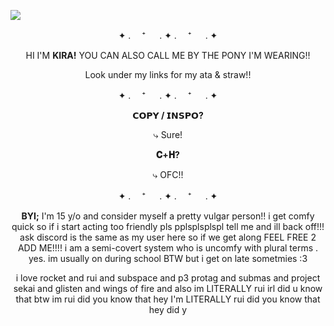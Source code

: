 ![](https://files.catbox.moe/c0im7l.png)
<p align="center"> ✦ . 　⁺ 　 . ✦ . 　⁺ 　 . ✦ </p> 


<p align="center"> HI I'M <strong>KIRA!</strong> YOU CAN ALSO CALL ME BY THE PONY I'M WEARING!!</p>
<p align="center"> Look under my links for my ata & straw!! </p>

 

<p align="center"> ✦ . 　⁺ 　 . ✦ . 　⁺ 　 . ✦ </p> 


<p align="center"> <strong> 𝗖𝗢𝗣𝗬 / 𝗜𝗡𝗦𝗣𝗢? </strong> </p>
 
<p align="center"> ⤷ Sure! </p>


<p align="center"> <strong>𝐂+𝐇? </strong> </p>

<p align="center">⤷ OFC!! </p>





<p align="center"> ✦ . 　⁺ 　 . ✦ . 　⁺ 　 . ✦ </p> 
<p align="center"> <strong>BYI;</strong> I'm 15 y/o and consider myself a pretty vulgar person!! i get comfy quick so if i start acting too friendly pls pplsplsplspl tell me and ill back off!!! ask discord is the same as my user here so if we get along FEEL FREE 2 ADD ME!!!! i am a semi-covert system who is uncomfy with plural terms . yes. im usually on during school BTW but i get on late sometmies :3 </p>
<p align="center"> i love rocket and rui and subspace and p3 protag and submas and project sekai and glisten and wings of fire and also im LITERALLY rui irl did u know that btw im rui did you know that hey I'm LITERALLY rui did you know that hey did y </p> 
